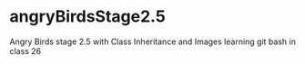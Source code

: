 # angryBirdsStage2.5
Angry Birds stage 2.5 with Class Inheritance and Images
learning git bash in class 26